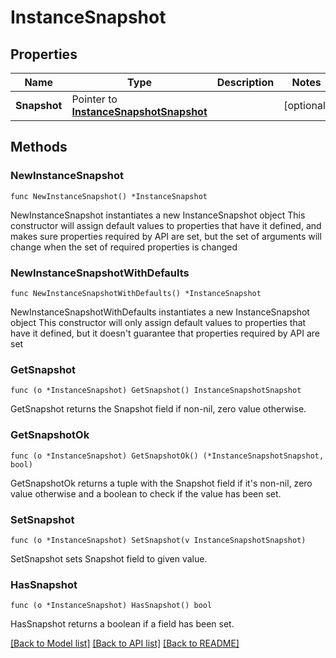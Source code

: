 # InstanceSnapshot

## Properties

Name | Type | Description | Notes
------------ | ------------- | ------------- | -------------
**Snapshot** | Pointer to [**InstanceSnapshotSnapshot**](instanceSnapshot_snapshot.md) |  | [optional] 

## Methods

### NewInstanceSnapshot

`func NewInstanceSnapshot() *InstanceSnapshot`

NewInstanceSnapshot instantiates a new InstanceSnapshot object
This constructor will assign default values to properties that have it defined,
and makes sure properties required by API are set, but the set of arguments
will change when the set of required properties is changed

### NewInstanceSnapshotWithDefaults

`func NewInstanceSnapshotWithDefaults() *InstanceSnapshot`

NewInstanceSnapshotWithDefaults instantiates a new InstanceSnapshot object
This constructor will only assign default values to properties that have it defined,
but it doesn't guarantee that properties required by API are set

### GetSnapshot

`func (o *InstanceSnapshot) GetSnapshot() InstanceSnapshotSnapshot`

GetSnapshot returns the Snapshot field if non-nil, zero value otherwise.

### GetSnapshotOk

`func (o *InstanceSnapshot) GetSnapshotOk() (*InstanceSnapshotSnapshot, bool)`

GetSnapshotOk returns a tuple with the Snapshot field if it's non-nil, zero value otherwise
and a boolean to check if the value has been set.

### SetSnapshot

`func (o *InstanceSnapshot) SetSnapshot(v InstanceSnapshotSnapshot)`

SetSnapshot sets Snapshot field to given value.

### HasSnapshot

`func (o *InstanceSnapshot) HasSnapshot() bool`

HasSnapshot returns a boolean if a field has been set.


[[Back to Model list]](../README.md#documentation-for-models) [[Back to API list]](../README.md#documentation-for-api-endpoints) [[Back to README]](../README.md)


